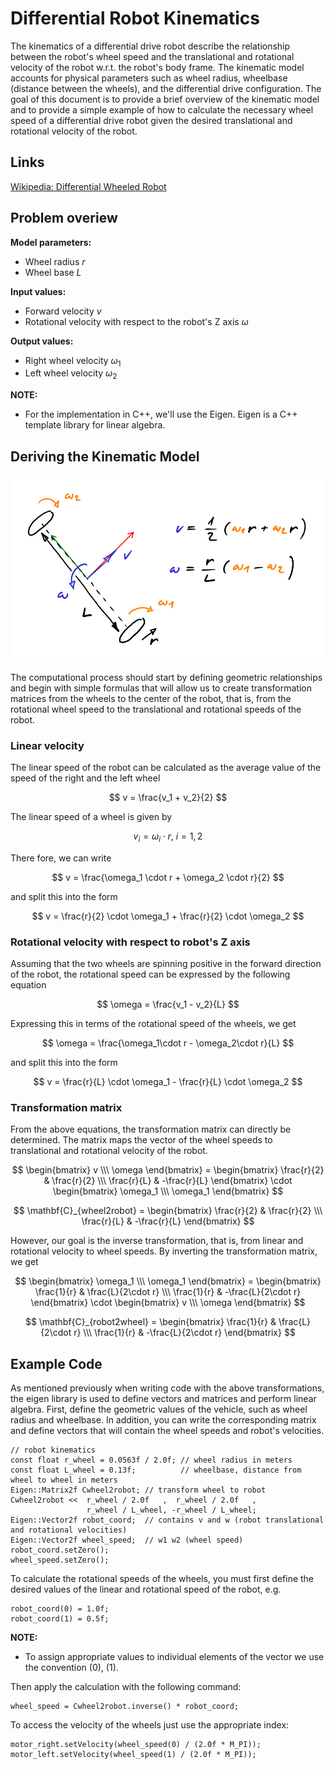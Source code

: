 # Differential Robot Kinematics

The kinematics of a differential drive robot describe the relationship between the robot's wheel speed and the translational and rotational velocity of the robot w.r.t. the robot's body frame. The kinematic model accounts for physical parameters such as wheel radius, wheelbase (distance between the wheels), and the differential drive configuration. The goal of this document is to provide a brief overview of the kinematic model and to provide a simple example of how to calculate the necessary wheel speed of a differential drive robot given the desired translational and rotational velocity of the robot.

## Links

[Wikipedia: Differential Wheeled Robot][1]

<!-- link list, last updated 16.02.2024 -->
[1]: https://en.wikipedia.org/wiki/Differential_wheeled_robot

## Problem overiew

**Model parameters:**
- Wheel radius $r$
- Wheel base $L$

**Input values:**
- Forward velocity $v$ 
- Rotational velocity with respect to the robot's Z axis $\omega$ 

**Output values:**
- Right wheel velocity $\omega_1$ 
- Left wheel velocity $\omega_2$ 

**NOTE:** 
- For the implementation in C++, we'll use the Eigen. Eigen is a C++ template library for linear algebra.

## Deriving the Kinematic Model

<p align="center">
    <img src="../images/kinematics.png" alt="Kinematics" width="700" />
</p>

The computational process should start by defining geometric relationships and begin with simple formulas that will allow us to create transformation matrices from the wheels to the center of the robot, that is, from the rotational wheel speed to the translational and rotational speeds of the robot.

### Linear velocity

The linear speed of the robot can be calculated as the average value of the speed of the right and the left wheel

$$
v = \frac{v_1 + v_2}{2}
$$

The linear speed of a wheel is given by

$$
v_i = \omega_i \cdot r,\ i = 1, 2
$$

There fore, we can write

$$
v = \frac{\omega_1 \cdot r + \omega_2 \cdot r}{2}
$$

and split this into the form

$$
v = \frac{r}{2} \cdot \omega_1 + \frac{r}{2} \cdot \omega_2
$$

### Rotational velocity with respect to robot's Z axis

Assuming that the two wheels are spinning positive in the forward direction of the robot, the rotational speed can be expressed by the following equation

$$
\omega = \frac{v_1 - v_2}{L}
$$

Expressing this in terms of the rotational speed of the wheels, we get

$$
\omega = \frac{\omega_1\cdot r - \omega_2\cdot r}{L}
$$

and split this into the form

$$
v = \frac{r}{L} \cdot \omega_1 - \frac{r}{L} \cdot \omega_2
$$

### Transformation matrix

From the above equations, the transformation matrix can directly be determined. The matrix maps the vector of the wheel speeds to translational and rotational velocity of the robot.

$$
\begin{bmatrix}
v \\\
\omega
\end{bmatrix} =
\begin{bmatrix}
\frac{r}{2} & \frac{r}{2} \\\
\frac{r}{L} & -\frac{r}{L}
\end{bmatrix}
\cdot
\begin{bmatrix}
\omega_1 \\\
\omega_1
\end{bmatrix}
$$

$$
\mathbf{C}_{wheel2robot} =
\begin{bmatrix}
\frac{r}{2} & \frac{r}{2} \\\
\frac{r}{L} & -\frac{r}{L}
\end{bmatrix}
$$

However, our goal is the inverse transformation, that is, from linear and rotational velocity to wheel speeds. By inverting the transformation matrix, we get

$$
\begin{bmatrix}
\omega_1 \\\
\omega_1
\end{bmatrix} = 
\begin{bmatrix}
\frac{1}{r} & \frac{L}{2\cdot r} \\\
\frac{1}{r} & -\frac{L}{2\cdot r}
\end{bmatrix}
\cdot
\begin{bmatrix}
v \\\
\omega
\end{bmatrix}
$$

$$
\mathbf{C}_{robot2wheel} =
\begin{bmatrix}
\frac{1}{r} & \frac{L}{2\cdot r} \\\
\frac{1}{r} & -\frac{L}{2\cdot r}
\end{bmatrix}
$$

## Example Code

As mentioned previously when writing code with the above transformations, the eigen library is used to define vectors and matrices and perform linear algebra. First, define the geometric values of the vehicle, such as wheel radius and wheelbase. In addition, you can write the corresponding matrix and define vectors that will contain the wheel speeds and robot's velocities.

```
// robot kinematics
const float r_wheel = 0.0563f / 2.0f; // wheel radius in meters
const float L_wheel = 0.13f;          // wheelbase, distance from wheel to wheel in meters
Eigen::Matrix2f Cwheel2robot; // transform wheel to robot
Cwheel2robot <<  r_wheel / 2.0f   ,  r_wheel / 2.0f   ,
                 r_wheel / L_wheel, -r_wheel / L_wheel;
Eigen::Vector2f robot_coord;  // contains v and w (robot translational and rotational velocities)
Eigen::Vector2f wheel_speed;  // w1 w2 (wheel speed)
robot_coord.setZero();
wheel_speed.setZero();
```

To calculate the rotational speeds of the wheels, you must first define the desired values of the linear and rotational speed of the robot, e.g.

```
robot_coord(0) = 1.0f;
robot_coord(1) = 0.5f;
```

**NOTE:** 
- To assign appropriate values to individual elements of the vector we use the convention (0), (1).

Then apply the calculation with the following command:

```
wheel_speed = Cwheel2robot.inverse() * robot_coord;
```

To access the velocity of the wheels just use the appropriate index:

```
motor_right.setVelocity(wheel_speed(0) / (2.0f * M_PI));
motor_left.setVelocity(wheel_speed(1) / (2.0f * M_PI));
```